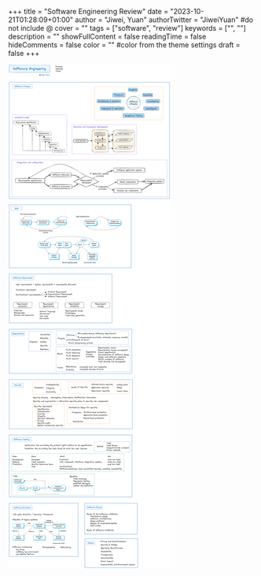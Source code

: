 +++
title = "Software Engineering Review"
date = "2023-10-21T01:28:09+01:00"
author = "Jiwei, Yuan"
authorTwitter = "JiweiYuan" #do not include @
cover = ""
tags = ["software", "review"]
keywords = ["", ""]
description = ""
showFullContent = false
readingTime = false
hideComments = false
color = "" #color from the theme settings
draft = false
+++

![Software Engineering Review](https://raw.githubusercontent.com/jiweiyuan/images/main/20231202-software-engineering.png)
